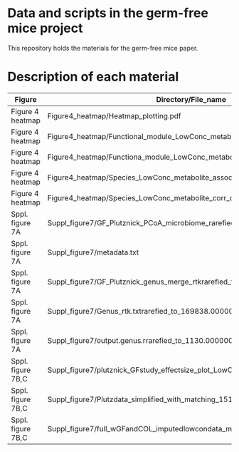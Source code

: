 # Data and scripts in the germ-free mice project

This repository holds the materials for the germ-free mice paper.

# Description of each material

|Figure| Directory/File_name                                                     | Description                                                                            |
|---------|-------------------------------------------------|--------------------------------------------------------------------------------------------------|
|Figure 4 heatmap| Figure4_heatmap/Heatmap_plotting.pdf           | This file explains how the heatmap is created                    |
|Figure 4 heatmap| Figure4_heatmap/Functional_module_LowConc_metabolite_assoc_noMF.txt              | The input for the script in Heatmap_plotting.pdf    |             
|Figure 4 heatmap| Figure4_heatmap/Functiona_module_LowConc_metabolite_corr_q_noMF.txt              | The input for the script in Heatmap_plotting.pdf    |   
|Figure 4 heatmap| Figure4_heatmap/Species_LowConc_metabolite_assoc.txt              | The input for the script in Heatmap_plotting.pdf    |    
|Figure 4 heatmap| Figure4_heatmap/Species_LowConc_metabolite_corr_q.txt              | The input for the script in Heatmap_plotting.pdf    |    
|Sppl. figure 7A| Suppl_figure7/GF_Plutznick_PCoA_microbiome_rarefied.R         | The script for creating supplementary figure 7A    |  
|Sppl. figure 7A| Suppl_figure7/metadata.txt              | The input for GF_Plutznick_PCoA_microbiome_rarefied.R    |  
|Sppl. figure 7A| Suppl_figure7/GF_Plutznick_genus_merge_rtkrarefied_to_181.000000_n_0.tsv    | The input for GF_Plutznick_PCoA_microbiome_rarefied.R    |  
|Sppl. figure 7A| Suppl_figure7/Genus_rtk.txtrarefied_to_169838.000000_n_0_onlyGenusName.tsv   | The input for GF_Plutznick_PCoA_microbiome_rarefied.R    |  
|Sppl. figure 7A| Suppl_figure7/output.genus.rrarefied_to_1130.000000_n_0.tsv              | The input for GF_Plutznick_PCoA_microbiome_rarefied.R    |  
|Sppl. figure 7B,C| Suppl_figure7/plutznick_GFstudy_effectsize_plot_LowConcentration.R      | The script for creating  supplementary figure 7B and C  |  
|Sppl. figure 7B,C| Suppl_figure7/Plutzdata_simplified_with_matching_15102020_edited.csv     | The input for plutznick_GFstudy_effectsize_plot_LowConcentration.R |  
|Sppl. figure 7B,C| Suppl_figure7/full_wGFandCOL_imputedlowcondata_matching_15102020_edited.csv  | The input for plutznick_GFstudy_effectsize_plot_LowConcentration.R |  
